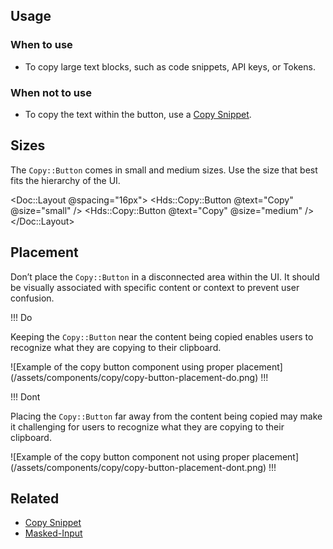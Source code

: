 ## Usage

### When to use

- To copy large text blocks, such as code snippets, API keys, or Tokens. 

### When not to use

- To copy the text within the button, use a [Copy Snippet](/components/copy/snippet).

## Sizes

The `Copy::Button` comes in small and medium sizes. Use the size that best fits the hierarchy of the UI. 

<Doc::Layout @spacing="16px">
  <Hds::Copy::Button @text="Copy" @size="small" />
  <Hds::Copy::Button @text="Copy" @size="medium" />
</Doc::Layout>

## Placement 

Don’t place the `Copy::Button` in a disconnected area within the UI. It should be visually associated with specific content or context to prevent user confusion.

!!! Do

Keeping the `Copy::Button` near the content being copied enables users to recognize what they are copying to their clipboard.

![Example of the copy button component using proper placement] (/assets/components/copy/copy-button-placement-do.png)
!!!

!!! Dont

Placing the `Copy::Button` far away from the content being copied may make it challenging for users to recognize what they are copying to their clipboard.

![Example of the copy button component not using proper placement] (/assets/components/copy/copy-button-placement-dont.png)
!!!

## Related

- [Copy Snippet](/components/copy/snippet)
- [Masked-Input](/components/form/masked-input)
